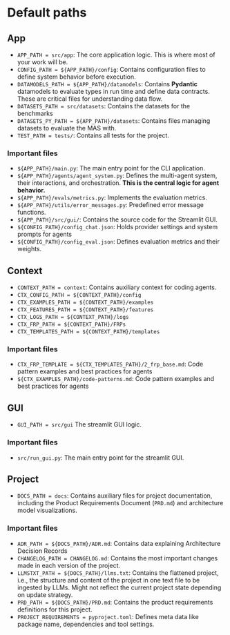 # Default paths

## App

- `APP_PATH = src/app`: The core application logic. This is where most of your work will be.
- `CONFIG_PATH = ${APP_PATH}/config`: Contains configuration files to define system behavior before execution.
- `DATAMODELS_PATH = ${APP_PATH}/datamodels`: Contains **Pydantic** datamodels to evaluate types in run time and define data contracts. These are critical files for understanding data flow.
- `DATASETS_PATH = src/datasets`: Contains the datasets for the benchmarks
- `DATASETS_PY_PATH = ${APP_PATH}/datasets`: Contains files managing datasets to evaluate the MAS with.
- `TEST_PATH = tests/`: Contains all tests for the project.

### Important files

- `${APP_PATH}/main.py`: The main entry point for the CLI application.
- `${APP_PATH}/agents/agent_system.py`: Defines the multi-agent system, their interactions, and orchestration. **This is the central logic for agent behavior.**
- `${APP_PATH}/evals/metrics.py`: Implements the evaluation metrics.
- `${APP_PATH}/utils/error_messages.py`: Predefined error message functions.
- `${APP_PATH}/src/gui/`: Contains the source code for the Streamlit GUI.
- `${CONFIG_PATH}/config_chat.json`: Holds provider settings and system prompts for agents
- `${CONFIG_PATH}/config_eval.json`: Defines evaluation metrics and their weights.

## Context

- `CONTEXT_PATH = context`: Contains auxiliary context for coding agents.
- `CTX_CONFIG_PATH = ${CONTEXT_PATH}/config`
- `CTX_EXAMPLES_PATH = ${CONTEXT_PATH}/examples`
- `CTX_FEATURES_PATH = ${CONTEXT_PATH}/features`
- `CTX_LOGS_PATH = ${CONTEXT_PATH}/logs`
- `CTX_FRP_PATH = ${CONTEXT_PATH}/FRPs`
- `CTX_TEMPLATES_PATH = ${CONTEXT_PATH}/templates`

### Important files

- `CTX_FRP_TEMPLATE = ${CTX_TEMPLATES_PATH}/2_frp_base.md`: Code pattern examples and best practices for agents
- `${CTX_EXAMPLES_PATH}/code-patterns.md`: Code pattern examples and best practices for agents

## GUI

- `GUI_PATH = src/gui` The streamlit GUI logic.

### Important files

- `src/run_gui.py`: The main entry point for the streamlit GUI.

## Project

- `DOCS_PATH = docs`: Contains auxiliary files for project documentation, including the Product Requirements Document (`PRD.md`) and architecture model visualizations.

### Important files

- `ADR_PATH = ${DOCS_PATH}/ADR.md`: Contains data explaining Architecture Decision Records
- `CHANGELOG_PATH = CHANGELOG.md`: Contains the most important changes made in each version of the project.
- `LLMSTXT_PATH = ${DOCS_PATH}/llms.txt`: Contains the flattened project, i.e., the structure and content of the project in one text file to be ingested by LLMs. Might not reflect the current project state depending on update strategy.
- `PRD_PATH = ${DOCS_PATH}/PRD.md`: Contains the product requirements definitions for this project.
- `PROJECT_REQUIREMENTS = pyproject.toml`: Defines meta data like package name, dependencies and tool settings.
